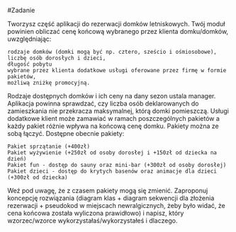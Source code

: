 #Zadanie


Tworzysz część aplikacji do rezerwacji domków letniskowych. Twój moduł powinien 
obliczać cenę końcową wybranego przez klienta domku/domków, uwzględniając:

    rodzaje domków (domki mogą być np. cztero, sześcio i ośmiosobowe),
    liczbę osób dorosłych i dzieci,
    długość pobytu
    wybrane przez klienta dodatkowe usługi oferowane przez firmę w formie pakietów,
    możliwą zniżkę promocyjną.

Rodzaje dostępnych domków i ich ceny na dany sezon ustala manager. 
Aplikacja powinna sprawdzać, czy liczba osób deklarowanych do zamieszkania 
nie przekracza maksymalnej, którą domki pomieszczą. 
Usługi dodatkowe klient może zamawiać w ramach poszczególnych pakietów 
a każdy pakiet różnie wpływa na końcową cenę domku. 
Pakiety można ze sobą łączyć. Dostępne obecnie pakiety:

    Pakiet sprzątanie (+400zł)
    Pakiet wyżywienie (+250zł od osoby dorosłej i +150zł od dziecka na dzień)
    Pakiet fun - dostęp do sauny oraz mini-bar (+300zł od osoby dorosłej)
    Pakiet dzieci - dostęp do krytych basenów oraz animacje dla dzieci (+300zł od dziecka)

Weź pod uwagę, że z czasem pakiety mogą się zmienić. 
Zaproponuj koncepcję rozwiązania (diagram klas + diagram sekwencji 
dla złożenia rezerwacji + pseudokod w miejscach newralgicznych, 
żeby było widać, że cena końcowa została wyliczona prawidłowo) i napisz,
który wzorzec/wzorce wykorzystałaś/wykorzystałeś i dlaczego.
